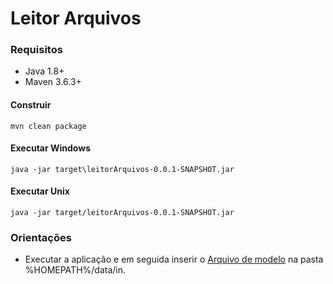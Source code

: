 # Leitor Arquivos

### Requisitos
* Java 1.8+
* Maven 3.6.3+

#### Construir
```
mvn clean package
```

#### Executar Windows
```
java -jar target\leitorArquivos-0.0.1-SNAPSHOT.jar
```

#### Executar Unix
```
java -jar target/leitorArquivos-0.0.1-SNAPSHOT.jar
```
### Orientações

* Executar a aplicação e em seguida inserir o [Arquivo de modelo](modelo/modelo.dat) na pasta %HOMEPATH%/data/in.




